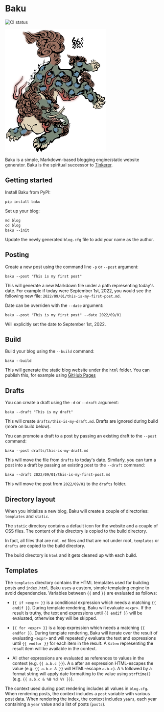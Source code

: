 # Baku

![CI status](https://github.com/vladris/baku/actions/workflows/ci.yml/badge.svg)

![Baku](baku.png)

Baku is a simple, Markdown-based blogging engine/static website generator. Baku is the spiritual successor to [Tinkerer](https://github.com/vladris/tinkerer).

## Getting started

Install Baku from PyPI:

```
pip install baku
```

Set up your blog:

```
md blog
cd blog
baku --init
```

Update the newly generated `blog.cfg` file to add your name as the author.

## Posting

Create a new post using the command line `-p` or `--post` argument:

```
baku --post "This is my first post"
```

This will generate a new Markdown file under a path representing today's date.
For example if today were September 1st, 2022, you would see the following new
file: `2022/09/01/this-is-my-first-post.md`.

Date can be overriden with the `--date` argument:

```
baku --post "This is my first post" --date 2022/09/01
```

Will explicitly set the date to September 1st, 2022.

## Build

Build your blog using the `--build` command:

```
baku --build
```

This will generate the static blog website under the `html` folder. You can
publish this, for example using [GitHub Pages](https://pages.github.com/)

## Drafts

You can create a draft using the `-d` or `--draft` argument:

```
baku --draft "This is my draft"
```

This will create `drafts/this-is-my-draft.md`. Drafts are ignored during build
(more on build below).

You can promote a draft to a post by passing an existing draft to the `--post`
command:

```
baku --post drafts/this-is-my-draft.md
```

This will move the file from `drafts` to today's date. Similarly, you can
turn a post into a draft by passing an existing post to the `--draft` command:

```
baku --draft 2022/09/01/this-is-my-first-post.md
```

This will move the post from `2022/09/01` to the `drafts` folder.

## Directory layout

When you initialize a new blog, Baku will create a couple of directories:
`templates` and `static`.

The `static` directory contains a default icon for the website and a couple of
CSS files. The content of this directory is copied to the build directory.

In fact, all files that are not `.md` files and that are not under root,
`templates` or `drafts` are copied to the build directory.

The build directory is `html` and it gets cleaned up with each build.

## Templates

The `templates` directory contains the HTML templates used for building posts
and `index.html`. Baku uses a custom, simple templating engine to avoid
dependencies. Variables between `{{` and `}}` are evaluated as follows:

* `{{ if <expr> }}` is a conditional expression which needs a matching
  `{{ endif }}`. During template rendering, Baku will evaluate `<expr>`. If
  the result is truthy, the text and expressions until `{{ endif }}` will
  be evaluated, otherwise they will be skipped.

* `{{ for <expr> }}` is a loop expression which needs a matching
  `{{ endfor }}`. During template rendering, Baku will iterate over the
  result of evaluating `<expr>` and will repeatedly evaluate the text and
  expressions until `{{ endfor }}` for each item in the result. A `$item`
  representing the result item will be available in the context.

* All other expressions are evaluated as references to values in the context
  (e.g. `{{ a.b.c }}`). A `&` after an expression HTML-escapes the value
  (e.g. `{{ a.b.c & }}` will HTML-escape `a.b.c`). A `%` followed by a format
  string will apply date formatting to the value using `strftime()` (e.g.
  `{{ a.b.c & %B %d %Y }}`).

The context used during post rendering includes all values in `blog.cfg`. When
rendering posts, the context includes a `post` variable with various post data.
When rendering the index, the context includes `years`, each year containing a
`year` value and a list of posts (`posts`).
